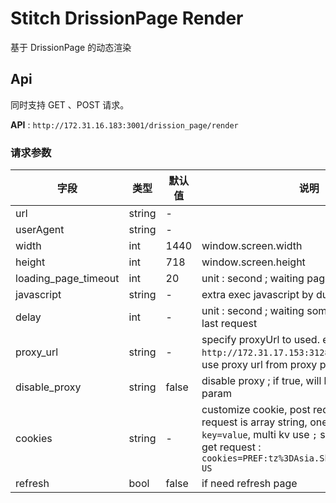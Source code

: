 Stitch DrissionPage Render
===========================

基于 DrissionPage 的动态渲染


## Api

同时支持 GET 、POST 请求。

**API** : `http://172.31.16.183:3001/drission_page/render`

### 请求参数

| 字段 | 类型 | 默认值 | 说明 |
|---|---|---|---|
| url | string | - | |
| userAgent | string | - | |
| width | int | 1440 | window.screen.width |
| height | int | 718 | window.screen.height |
| loading_page_timeout | int | 20 | unit : second ; waiting page loading time |
| javascript | string | - | extra exec javascript by dump page before |
| delay | int | - | unit : second ; waiting some time fater page last request |
| proxy_url | string | - | specify proxyUrl to used. e.g. `http://172.31.17.153:3128` ; if not setting, use proxy url from proxy pool by random. |
| disable_proxy | string | false | disable proxy ; if true, will be ignore `proxyUrl` param |
| cookies | string | - | customize cookie, post request is dict ; get request is array string, one cookie format `key=value`, multi kv use `;` segmentation ; e.g. get request : `cookies=PREF:tz%3DAsia.Shanghai%26hl%3Des-US` |
| refresh | bool | false | if need refresh page |


